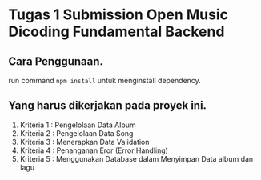 # Tugas 1 Submission Open Music Dicoding Fundamental Backend

## Cara Penggunaan.

run command `npm install` untuk menginstall dependency.

## Yang harus dikerjakan pada proyek ini.

1. Kriteria 1 : Pengelolaan Data Album
2. Kriteria 2 : Pengelolaan Data Song
3. Kriteria 3 : Menerapkan Data Validation
4. Kriteria 4 : Penanganan Eror (Error Handling)
5. Kriteria 5 : Menggunakan Database dalam Menyimpan Data album dan lagu
